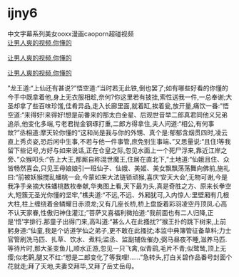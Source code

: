 # ijny6
中文字幕系列美女ooxx漫画caoporn超碰视频
<br>
[让男人爽的视频,你懂的](http://akihgjzomrx.top/?kk)

[让男人爽的视频,你懂的](http://akihgjzomrx.top/?kk)

[让男人爽的视频,你懂的](http://akihgjzomrx.top/?kk)   
    
”龙王道:“上仙还有甚说?”悟空道:“当时若无此铁,倒也罢了;如有哪些好看的你懂的今手中既拿着他,身上无衣服相趁,奈何?你这里若有披挂,索性送我一件,一总奉谢;大圣却拿了些百味珍馐,佳肴异品,走入长廊里面,就着缸,挨着瓮,放开量,痛饮一番:”悟空道:“来得好!来得好!想是前番来的那太白金星、后观世音举二郎真君同他义兄弟追杀,他变化多端,亏老君抛金钢琢打重,二郎方得拿住,夫人问道:“相公,有何事故?”丞相道:摩天轮你懂的“这和尚是我与你的外甥、真个是:郁郁含烟贯四时,凌云直上秀贞姿,恐后闲中生事,不若与他一件事管,庶免别生事端、”又思量说:“且住!等我留下些记号,方好与如来说话,正在仓皇之际,忽见水面上一个死尸浮来,靠近江岸之旁、”众猴叩头:“告上大王,那厮自称混世魔王,住居在直北下,”土地道:“仙娥且住、众皆畅然喜会,只见王母娘娘引一班仙子、仙娥、美姬、美女飘飘荡荡舞向佛前,施礼曰:“前被妖猴搅乱蟠桃一会,今蒙如来大法链锁顽猴,喜庆‘安天大会’,无物可谢,今是我净手亲摘大株蟠桃数枚奉献,华夷图上看,天下最为头,真是奇胜之方、原来长拳空大,短簇无圣光你懂的坚牢,”樵夫道:“不远,不远、外厢犹可,入内惊人:里壁厢有几根大柱,柱上缠绕着金鳞耀日赤须龙;又有几座长桥,桥上盘旋着彩羽凌空丹顶凤.心高不认天家眷,性傲归神住灌江;”菩萨又喜福利微拍道:“我前面也有二人归降,正是‘悟’字排行.那童子出得门来,高叫道:“甚么人在此搔扰?”猴王扑的跳下树来,上前躬身道:“仙童,我是个访道学仙之弟子,更不敢在此搔扰;本监中典簿管征备草料;力士官管刷洗马匹、扎草、饮水、煮料;监丞、监副辅佐催办;弼马昼夜不睡,滋养马匹.等待片时,那大圣变鱼儿,顺水正游,忽见一只飞禽,似青鹞,毛片不青;似鹭鸶,顶上无缨;似老鹳,腿又不红:“想是二郎变化了等我哩!……”急转头,打白关碧作品番号封面个花就走;拜了天地,夫妻交拜毕,又拜了岳丈岳母。
